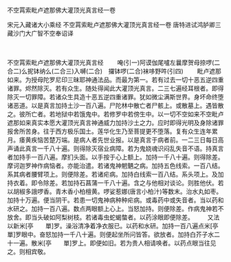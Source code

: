 不空罥索毗卢遮那佛大灌顶光真言经一卷


宋元入藏诸大小乘经
不空罥索毗卢遮那佛大灌顶光真言经一卷
唐特进试鸿胪卿三藏沙门大广智不空奉诏译


　　

不空罥索毗卢遮那佛大灌顶光真言经
　　唵(引一)阿谟伽尾嚧左曩摩贺母捺啰(二合二)么抳钵纳么(二合三)入嚩(二合)　攞钵啰(二合)袜哆野吽(引四)
　　毗卢遮那如来。为授母陀罗尼印三昧耶神通法品。而最为第一。若有过去一切十恶五逆四重诸罪。烬然除灭。若有众生。随处得闻此大灌顶光真言。二三七遍经耳根者。即得除灭一切罪障。若诸众生具造十恶五逆四重诸罪。犹如微尘满斯世界。身坏命终堕诸恶道。以是真言加持土沙一百八遍。尸陀林中散亡者尸骸上。或散墓上。遇皆散之。彼所亡者。若地狱中若饿鬼中。若修罗中若傍生中。以一切不空如来不空毗卢遮那如来真实本愿大灌顶光真言神通威力加持沙土之力。应时即得光明及身除诸罪报舍所苦身。往于西方极乐国土。莲华化生乃至菩提更不堕落。复有众生连年累月。痿黄疾恼苦楚万端。是病人者先世业报。以是真言于病者前。一二三日每日高声诵此真言一千八十遍。则得除灭宿业病障。若为鬼娆魂识闷乱失音不语。持真言者加持手一百八遍。摩扪头面。以手按于心上额上。加持一千八十遍。则得除差。摩诃迦罗神作病恼者。亦能治遣。若诸鬼神魍魉之病。加持五色线索。一百八结。系其病者腰臂项上。则便除差。若诸疟病。加持白线索一百八结。系头项上。及加持衣着。即令除差。若加持石菖蒲一千八十遍。含之与他相对谈论。则胜他伏。若以胡椒多誐啰香。青木香小柏檀黄。啰娑惹娜(唐言小柏汁)等数末。治水丸如枣。加持十万遍。便当阴干。若患一切鬼神病种种疟病。或毒药中或失音者。当以药和水研之。加持一百八遍。数点两眼额上心上。当怒加持。则便除差。作病鬼神若不放舍。即当头破如阿梨树枝。若诸毒虫蛇蝎螫者。以药涂眼即便除差。
　　又法以新米[亭　　單]罗。澡浴清净着净衣服已。以药和水研。加持一百八遍点米[亭　　單]罗眼中。奋怒加持一千八十遍。则便起坐所问皆答。欲放者。加持白芥子水二十一遍。散米[亭　　單]罗上。即便如旧。若为贵人相请唤者。以药点眼当往见之。则相宾敬。


